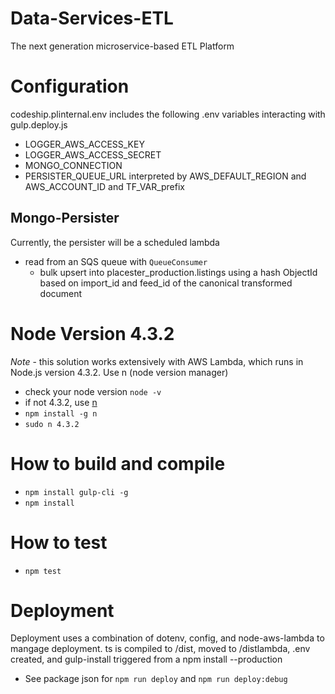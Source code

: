# Data-Services-ETL
The next generation microservice-based ETL Platform

# Configuration

codeship.plinternal.env includes the following .env variables interacting with gulp.deploy.js

- LOGGER_AWS_ACCESS_KEY
- LOGGER_AWS_ACCESS_SECRET
- MONGO_CONNECTION
- PERSISTER_QUEUE_URL interpreted by AWS_DEFAULT_REGION and AWS_ACCOUNT_ID and TF_VAR_prefix

## Mongo-Persister

Currently, the persister will be a scheduled lambda 
- read from an SQS queue with `QueueConsumer`
  - bulk upsert into placester_production.listings using a hash ObjectId based on import_id and feed_id of the canonical transformed document 

# Node Version 4.3.2

*Note* - this solution works extensively with AWS Lambda, which runs in Node.js version 4.3.2. Use n (node version manager)

- check your node version `node -v`
- if not 4.3.2, use [n](https://www.npmjs.com/package/n)
- `npm install -g n`
- `sudo n 4.3.2`

# How to build and compile

- `npm install gulp-cli -g`
- `npm install`

# How to test

- `npm test`

# Deployment

Deployment uses a combination of dotenv, config, and node-aws-lambda to mangage deployment.
ts is compiled to /dist, moved to /distlambda, .env created, and gulp-install triggered from a npm install --production

- See package json for `npm run deploy` and `npm run deploy:debug`